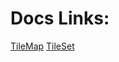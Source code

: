 

# Docs Links:

[TileMap](https://docs.godotengine.org/en/stable/classes/class_tilemap.html#class-tilemap)
[TileSet](https://docs.godotengine.org/en/stable/classes/class_tileset.html#class-tileset)
